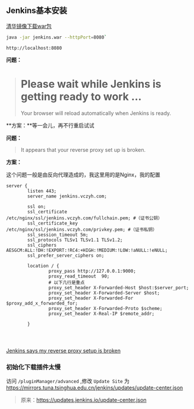 ## Jenkins基本安装

[清华镜像下载war包](https://mirrors.tuna.tsinghua.edu.cn/jenkins/war-stable/2.150.3/jenkins.war)

```bash
java -jar jenkins.war --httpPort=8080`
```

`http://localhost:8080`

**问题：**

> # Please wait while Jenkins is getting ready to work ...
>
> Your browser will reload automatically when Jenkins is ready.
>
>

**方案：**等一会儿，再不行重启试试

**问题：**

> It appears that your reverse proxy set up is broken.

**方案：**

这个问题一般是由反向代理造成的，我这里用的是Nginx，我的配置

```nginx
server {
        listen 443;
        server_name jenkins.vczyh.com;

        ssl on;
        ssl_certificate /etc/nginx/ssl/jenkins.vczyh.com/fullchain.pem; #（证书公钥）
        ssl_certificate_key /etc/nginx/ssl/jenkins.vczyh.com/privkey.pem; #（证书私钥）
        ssl_session_timeout 5m;
        ssl_protocols TLSv1 TLSv1.1 TLSv1.2;
        ssl_ciphers AESGCM:ALL:!DH:!EXPORT:!RC4:+HIGH:!MEDIUM:!LOW:!aNULL:!eNULL;
        ssl_prefer_server_ciphers on;

        location / {
                proxy_pass http://127.0.0.1:9000;
                proxy_read_timeout  90;
        		# 以下几行是重点
                proxy_set_header X-Forwarded-Host $host:$server_port;
                proxy_set_header X-Forwarded-Server $host;
                proxy_set_header X-Forwarded-For $proxy_add_x_forwarded_for;
                proxy_set_header X-Forwarded-Proto $scheme;
                proxy_set_header X-Real-IP $remote_addr;

        }




```

[Jenkins says my reverse proxy setup is broken](https://wiki.jenkins.io/display/JENKINS/Jenkins+says+my+reverse+proxy+setup+is+broken)

### 初始化下载插件太慢

访问 `/pluginManager/advanced` ,修改 `Update Site` 为 https://mirrors.tuna.tsinghua.edu.cn/jenkins/updates/update-center.json

> 原来：https://updates.jenkins.io/update-center.json





